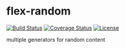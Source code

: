 flex-random
===========

[![Build Status](https://travis-ci.org/elnebuloso/flex-random.svg?branch=master)](https://travis-ci.org/elnebuloso/flex-random)
[![Coverage Status](https://img.shields.io/coveralls/elnebuloso/flex-random.svg)](https://coveralls.io/r/elnebuloso/flex-random?branch=master)
[![License](https://poser.pugx.org/elnebuloso/flex-random/license.svg)](https://packagist.org/packages/elnebuloso/flex-random)

multiple generators for random content